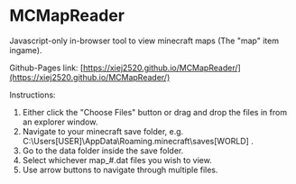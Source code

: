 # MCMapReader

Javascript-only in-browser tool to view minecraft maps (The "map" item ingame).

Github-Pages link: [https://xiej2520.github.io/MCMapReader/](https://xiej2520.github.io/MCMapReader/)

Instructions:
1. Either click the "Choose Files" button or drag and drop the files in from an explorer window.
2. Navigate to your minecraft save folder, e.g. C:\Users\[USER]\AppData\Roaming\.minecraft\saves\[WORLD] .
3. Go to the data folder inside the save folder.
4. Select whichever map_#.dat files you wish to view.
5. Use arrow buttons to navigate through multiple files.
